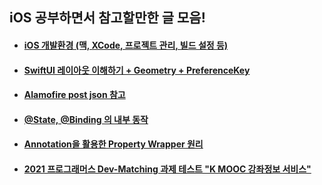 ## iOS 공부하면서 참고할만한 글 모음!


* #### [iOS 개발환경 (맥, XCode, 프로젝트 관리, 빌드 설정 등)](https://codesquad-yoda.medium.com/%EC%8B%9C%EC%9E%91%ED%95%98%EB%8A%94-%EC%8A%A4%ED%83%80%ED%8A%B8%EC%97%85%EC%9D%84-%EC%9C%84%ED%95%9C-ios-%EA%B0%9C%EB%B0%9C%ED%99%98%EA%B2%BD-2-2-9cf55c20b4d7?p=b0bd0b9a34b)

* #### [SwiftUI 레이아웃 이해하기 + Geometry + PreferenceKey](https://protocorn93.github.io/tags/PreferenceKey/)

* #### [Alamofire post json 참고](https://nsios.tistory.com/21)

* #### [@State, @Binding 의 내부 동작](https://medium.com/harrythegreat/swiftui-%ED%8A%9C%ED%86%A0%EB%A6%AC%EC%96%BC-5%ED%8E%B8-state-binding-observedobject-83c00c3317cb)

* #### [Annotation을 활용한 Property Wrapper 원리](https://medium.com/harrythegreat/swift-properywrapper%EB%A5%BC-%EC%9D%B4%EC%9A%A9%ED%95%9C-%EA%B0%92%EC%B2%98%EB%A6%AC-a8ef0d87e8e)

* #### [2021 프로그래머스 Dev-Matching 과제 테스트 "K MOOC 강좌정보 서비스"](https://prgms.tistory.com/87)
